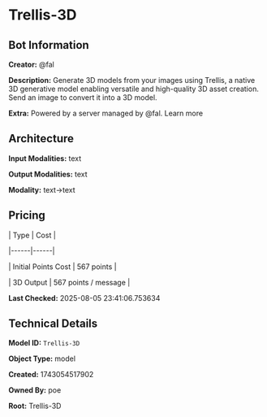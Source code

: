 # Trellis-3D

## Bot Information

**Creator:** @fal

**Description:** Generate 3D models from your images using Trellis, a native 3D generative model enabling versatile and high-quality 3D asset creation. Send an image to convert it into a 3D model.

**Extra:** Powered by a server managed by @fal. Learn more


## Architecture

**Input Modalities:** text

**Output Modalities:** text

**Modality:** text->text


## Pricing

| Type | Cost |

|------|------|

| Initial Points Cost | 567 points |

| 3D Output | 567 points / message |


**Last Checked:** 2025-08-05 23:41:06.753634


## Technical Details

**Model ID:** `Trellis-3D`

**Object Type:** model

**Created:** 1743054517902

**Owned By:** poe

**Root:** Trellis-3D
